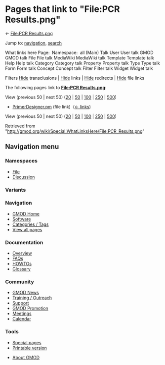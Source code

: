<div id="mw-page-base" class="noprint">

</div>

<div id="mw-head-base" class="noprint">

</div>

<div id="content" class="mw-body" role="main">

<span id="top"></span>

<div id="mw-js-message" style="display:none;">

</div>



# <span dir="auto">Pages that link to "File:PCR Results.png"</span>

<div id="bodyContent">

<div id="contentSub">

← [File:PCR
Results.png](/wiki/File:PCR_Results.png "File:PCR Results.png")

</div>

<div id="jump-to-nav" class="mw-jump">

Jump to: [navigation](#mw-navigation), [search](#p-search)

</div>

<div id="mw-content-text">

What links here Page:  Namespace:  all (Main) Talk User User talk GMOD
GMOD talk File File talk MediaWiki MediaWiki talk Template Template talk
Help Help talk Category Category talk Property Property talk Type Type
talk Form Form talk Concept Concept talk Filter Filter talk Widget
Widget talk

Filters
[Hide](/mediawiki/index.php?title=Special:WhatLinksHere/File:PCR_Results.png&hidetrans=1 "Special:WhatLinksHere/File:PCR Results.png")
transclusions \|
[Hide](/mediawiki/index.php?title=Special:WhatLinksHere/File:PCR_Results.png&hidelinks=1 "Special:WhatLinksHere/File:PCR Results.png")
links \|
[Hide](/mediawiki/index.php?title=Special:WhatLinksHere/File:PCR_Results.png&hideredirs=1 "Special:WhatLinksHere/File:PCR Results.png")
redirects \|
[Hide](/mediawiki/index.php?title=Special:WhatLinksHere/File:PCR_Results.png&hideimages=1 "Special:WhatLinksHere/File:PCR Results.png")
file links

The following pages link to **[File:PCR
Results.png](/wiki/File:PCR_Results.png "File:PCR Results.png")**:

View (previous 50 \| next 50)
([20](/mediawiki/index.php?title=Special:WhatLinksHere/File:PCR_Results.png&limit=20 "Special:WhatLinksHere/File:PCR Results.png")
\|
[50](/mediawiki/index.php?title=Special:WhatLinksHere/File:PCR_Results.png&limit=50 "Special:WhatLinksHere/File:PCR Results.png")
\|
[100](/mediawiki/index.php?title=Special:WhatLinksHere/File:PCR_Results.png&limit=100 "Special:WhatLinksHere/File:PCR Results.png")
\|
[250](/mediawiki/index.php?title=Special:WhatLinksHere/File:PCR_Results.png&limit=250 "Special:WhatLinksHere/File:PCR Results.png")
\|
[500](/mediawiki/index.php?title=Special:WhatLinksHere/File:PCR_Results.png&limit=500 "Special:WhatLinksHere/File:PCR Results.png"))

- [PrimerDesigner.pm](/wiki/PrimerDesigner.pm "PrimerDesigner.pm") (file
  link) ‎ <span class="mw-whatlinkshere-tools">([←
  links](/mediawiki/index.php?title=Special:WhatLinksHere&target=PrimerDesigner.pm "Special:WhatLinksHere"))</span>

View (previous 50 \| next 50)
([20](/mediawiki/index.php?title=Special:WhatLinksHere/File:PCR_Results.png&limit=20 "Special:WhatLinksHere/File:PCR Results.png")
\|
[50](/mediawiki/index.php?title=Special:WhatLinksHere/File:PCR_Results.png&limit=50 "Special:WhatLinksHere/File:PCR Results.png")
\|
[100](/mediawiki/index.php?title=Special:WhatLinksHere/File:PCR_Results.png&limit=100 "Special:WhatLinksHere/File:PCR Results.png")
\|
[250](/mediawiki/index.php?title=Special:WhatLinksHere/File:PCR_Results.png&limit=250 "Special:WhatLinksHere/File:PCR Results.png")
\|
[500](/mediawiki/index.php?title=Special:WhatLinksHere/File:PCR_Results.png&limit=500 "Special:WhatLinksHere/File:PCR Results.png"))

</div>

<div class="printfooter">

Retrieved from
"<http://gmod.org/wiki/Special:WhatLinksHere/File:PCR_Results.png>"

</div>

<div id="catlinks" class="catlinks catlinks-allhidden">

</div>

<div class="visualClear">

</div>

</div>

</div>

<div id="mw-navigation">

## Navigation menu

<div id="mw-head">



<div id="left-navigation">

<div id="p-namespaces" class="vectorTabs" role="navigation"
aria-labelledby="p-namespaces-label">

### Namespaces

- <span id="ca-nstab-image"><a href="/wiki/File:PCR_Results.png" accesskey="c"
  title="View the file page [c]">File</a></span>
- <span id="ca-talk"><a
  href="/mediawiki/index.php?title=File_talk:PCR_Results.png&amp;action=edit&amp;redlink=1"
  accesskey="t"
  title="Discussion about the content page [t]">Discussion</a></span>

</div>

<div id="p-variants" class="vectorMenu emptyPortlet" role="navigation"
aria-labelledby="p-variants-label">

### 

### Variants[](#)

<div class="menu">

</div>

</div>

</div>





</div>

</div>

</div>

<div id="mw-panel">

<div id="p-logo" role="banner">

<a href="/wiki/Main_Page"
style="background-image: url(http://gmod.org/images/GMOD-cogs.png);"
title="Visit the main page"></a>

</div>

<div id="p-Navigation" class="portal" role="navigation"
aria-labelledby="p-Navigation-label">

### Navigation

<div class="body">

- <span id="n-GMOD-Home">[GMOD Home](/wiki/Main_Page)</span>
- <span id="n-Software">[Software](/wiki/GMOD_Components)</span>
- <span id="n-Categories-.2F-Tags">[Categories /
  Tags](/wiki/Categories)</span>
- <span id="n-View-all-pages">[View all
  pages](/wiki/Special:AllPages)</span>

</div>

</div>

<div id="p-Documentation" class="portal" role="navigation"
aria-labelledby="p-Documentation-label">

### Documentation

<div class="body">

- <span id="n-Overview">[Overview](/wiki/Overview)</span>
- <span id="n-FAQs">[FAQs](/wiki/Category:FAQ)</span>
- <span id="n-HOWTOs">[HOWTOs](/wiki/Category:HOWTO)</span>
- <span id="n-Glossary">[Glossary](/wiki/Glossary)</span>

</div>

</div>

<div id="p-Community" class="portal" role="navigation"
aria-labelledby="p-Community-label">

### Community

<div class="body">

- <span id="n-GMOD-News">[GMOD News](/wiki/GMOD_News)</span>
- <span id="n-Training-.2F-Outreach">[Training /
  Outreach](/wiki/Training_and_Outreach)</span>
- <span id="n-Support">[Support](/wiki/Support)</span>
- <span id="n-GMOD-Promotion">[GMOD
  Promotion](/wiki/GMOD_Promotion)</span>
- <span id="n-Meetings">[Meetings](/wiki/Meetings)</span>
- <span id="n-Calendar">[Calendar](/wiki/Calendar)</span>

</div>

</div>

<div id="p-tb" class="portal" role="navigation"
aria-labelledby="p-tb-label">

### Tools

<div class="body">

- <span id="t-specialpages"><a href="/wiki/Special:SpecialPages" accesskey="q"
  title="A list of all special pages [q]">Special pages</a></span>
- <span id="t-print"><a
  href="/mediawiki/index.php?title=Special:WhatLinksHere/File:PCR_Results.png&amp;printable=yes"
  rel="alternate" accesskey="p"
  title="Printable version of this page [p]">Printable version</a></span>

</div>

</div>

</div>

</div>

<div id="footer" role="contentinfo">

- <span id="footer-places-about">[About
  GMOD](/wiki/GMOD:About "GMOD:About")</span>

<!-- -->






</div>
